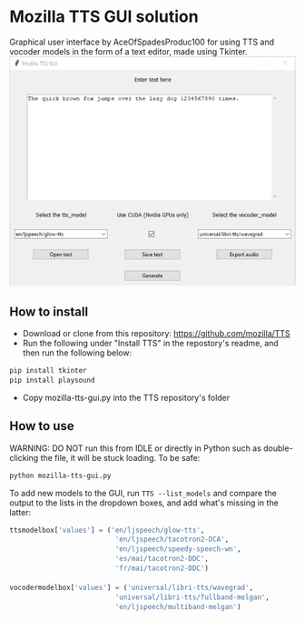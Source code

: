 # Mozilla TTS GUI solution
Graphical user interface by AceOfSpadesProduc100 for using TTS and vocoder models in the form of a text editor, made using Tkinter.
![Preview](./Screenshot_2021-03-13_155111.png)

## How to install
- Download or clone from this repository: https://github.com/mozilla/TTS
- Run the following under "Install TTS" in the repostory's readme, and then run the following below:
```bash
pip install tkinter
pip install playsound
```
- Copy mozilla-tts-gui.py into the TTS repository's folder
## How to use
WARNING: DO NOT run this from IDLE or directly in Python such as double-clicking the file, it will be stuck loading. To be safe:
```bash
python mozilla-tts-gui.py
```
To add new models to the GUI, run `TTS --list_models` and compare the output to the lists in the dropdown boxes, and add what's missing in the latter:
```python
ttsmodelbox['values'] = ('en/ljspeech/glow-tts',  
                          'en/ljspeech/tacotron2-DCA', 
                          'en/ljspeech/speedy-speech-wn', 
                          'es/mai/tacotron2-DDC', 
                          'fr/mai/tacotron2-DDC') 
                          
vocodermodelbox['values'] = ('universal/libri-tts/wavegrad',  
                          'universal/libri-tts/fullband-melgan', 
                          'en/ljspeech/multiband-melgan')
```
